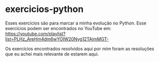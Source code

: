 # exercicios-python

Esses exercícios são para marcar a minha evolução no Python.
Esse exercícios podem ser encontrados no YouTube em: https://youtube.com/playlist?list=PLHz_AreHm4dm6wYOIW20Nyg12TAjmMGT-

Os exercícios encontrados resolvidos aqui por mim foram as resoluções que eu achei mais relevante de estarem aqui.
